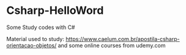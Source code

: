 # Csharp-HelloWord
Some Study codes with C#

Material used to study: https://www.caelum.com.br/apostila-csharp-orientacao-objetos/
and some online courses from udemy.com

